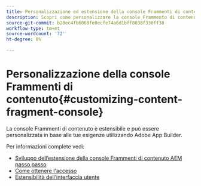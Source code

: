 ```yaml
---
title: Personalizzazione ed estensione della console Frammenti di contenuto
description: Scopri come personalizzare la console Frammento di contenuto
source-git-commit: b20ec4fb6068fe0ecfe74a6d1bff8038f330ff38
workflow-type: tm+mt
source-wordcount: '72'
ht-degree: 0%

---
```


# Personalizzazione della console Frammenti di contenuto{#customizing-content-fragment-console}

La console Frammenti di contenuto è estensibile e può essere personalizzata in base alle tue esigenze utilizzando Adobe App Builder.

Per informazioni complete vedi:

* [Sviluppo dell’estensione della console Frammenti di contenuto AEM passo passo](https://developer.adobe.com/uix/docs/services/aem-cf-console-admin/extension-development/)
* [Come ottenere l&#39;accesso](https://developer.adobe.com/uix/docs/overview/get-access/)
* [Estensibilità dell’interfaccia utente](https://developer.adobe.com/uix/docs/)
